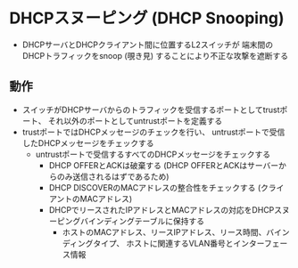# DHCPスヌーピング (DHCP Snooping)
- DHCPサーバとDHCPクライアント間に位置するL2スイッチが
  端末間のDHCPトラフィックをsnoop (覗き見) することにより不正な攻撃を遮断する

## 動作
- スイッチがDHCPサーバからのトラフィックを受信するポートとしてtrustポート、
  それ以外のポートとしてuntrustポートを定義する
- trustポートではDHCPメッセージのチェックを行い、
  untrustポートで受信したDHCPメッセージをチェックする
  - untrustポートで受信するすべてのDHCPメッセージをチェックする
    - DHCP OFFERとACKは破棄する (DHCP OFFERとACKはサーバーからのみ送信されるはずであるため)
    - DHCP DISCOVERのMACアドレスの整合性をチェックする (クライアントのMACアドレス)
    - DHCPでリースされたIPアドレスとMACアドレスの対応をDHCPスヌーピングバインディングテーブルに保持する
      - ホストのMACアドレス、リースIPアドレス、リース時間、バインディングタイプ、
        ホストに関連するVLAN番号とインターフェース情報

